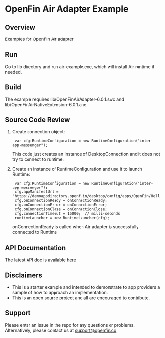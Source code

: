 # OpenFin Air Adapter Example

## Overview 
Examples for OpenFin Air adapter

## Run
Go to lib directory and run air-example.exe, which will install Air runtime if needed.

## Build
The example requires lib/OpenFinAirAdapter-6.0.1.swc and lib/OpenFinAirNativeExtension-6.0.1.ane.

## Source Code Review
1. Create connection object:

        var cfg:RuntimeConfiguration = new RuntimeConfiguration("inter-app-messenger");

    This code just creates an instance of DesktopConnection and it does not try to connect to runtime.
2. Create an instance of RuntimeConfiguration and use it to launch Runtime:

        var cfg:RuntimeConfiguration = new RuntimeConfiguration("inter-app-messenger");
        cfg.appManifestUrl = "https://demoappdirectory.openf.in/desktop/config/apps/OpenFin/HelloOpenFin/app.json";
        cfg.onConnectionReady = onConnectionReady;
        cfg.onConnectionError = onConnectionError;
        cfg.onConnectionClose = onConnectionClose;
        cfg.connectionTimeout = 15000;  // milli-seconds
        runtimeLauncher = new RuntimeLauncher(cfg);

    onConnectionReady is called when Air adapter is successfully connected to Runtime


## API Documentation
The latest API doc is available [here](https://developer.openfin.co/docs/air/6.0.1/)

## Disclaimers
* This is a starter example and intended to demonstrate to app providers a sample of how to approach an implementation. 
* This is an open source project and all are encouraged to contribute.

## Support
Please enter an issue in the repo for any questions or problems. 
<br> Alternatively, please contact us at support@openfin.co    
